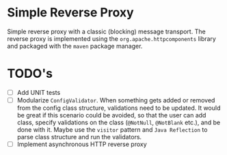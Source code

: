 # Simple Reverse Proxy

Simple reverse proxy with a classic (blocking) message transport. The reverse proxy is implemented using the `org.apache.httpcomponents` library and packaged with the `maven` package manager.

# TODO's
- [ ] Add UNIT tests
- [ ] Modularize `ConfigValidator`. When something gets added or removed from the config class structure, validations need to be updated. It would be great if this scenario could be avoided, so that the user can add class, specify validations on the class (`@NotNull`, `@NotBlank` etc.), and be done with it. Maybe use the `visitor` pattern and `Java Reflection` to parse class structure and run the validators.
- [ ] Implement asynchronous HTTP reverse proxy
